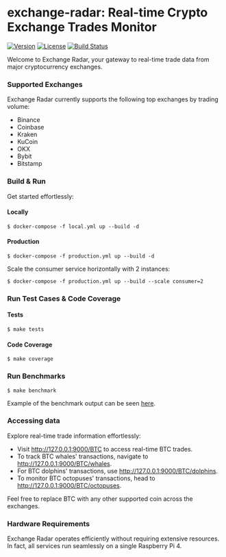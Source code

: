 # exchange-radar: Real-time Crypto Exchange Trades Monitor

[![Version][version-svg]][package-url]
[![License][license-image]][license-url]
[![Build Status][ci-svg]][ci-url]

Welcome to Exchange Radar, your gateway to real-time trade data from major cryptocurrency exchanges.

### Supported Exchanges
Exchange Radar currently supports the following top exchanges by trading volume:
- Binance
- Coinbase
- Kraken
- KuCoin
- OKX
- Bybit
- Bitstamp

### Build & Run
Get started effortlessly:

#### Locally

    $ docker-compose -f local.yml up --build -d

#### Production

    $ docker-compose -f production.yml up --build -d

Scale the consumer service horizontally with 2 instances:

    $ docker-compose -f production.yml up --build --scale consumer=2

### Run Test Cases & Code Coverage

#### Tests

    $ make tests

#### Code Coverage

    $ make coverage

### Run Benchmarks

    $ make benchmark

Example of the benchmark output can be seen [here](benchmarks/results.out).

### Accessing data
Explore real-time trade information effortlessly:
- Visit http://127.0.0.1:9000/BTC to access real-time BTC trades.
- To track BTC whales' transactions, navigate to http://127.0.0.1:9000/BTC/whales.
- For BTC dolphins' transactions, use http://127.0.0.1:9000/BTC/dolphins.
- To monitor BTC octopuses' transactions, head to http://127.0.0.1:9000/BTC/octopuses.

Feel free to replace BTC with any other supported coin across the exchanges.

### Hardware Requirements
Exchange Radar operates efficiently without requiring extensive resources. In fact, all services run seamlessly on a single Raspberry Pi 4.

<!-- Links -->

<!-- badges -->
[version-svg]: https://img.shields.io/pypi/v/exchange-radar?style=flat-square
[package-url]: https://pypi.org/project/exchange-radar/
[ci-svg]: https://github.com/pantunes/exchange-radar/actions/workflows/ci-cd.yml/badge.svg
[ci-url]: https://github.com/pantunes/exchange-radar/actions/workflows/ci-cd.yml
[license-image]: https://shields.io/badge/license-GNU%20General%20Public%20License%20v3.0-green
[license-url]: LICENSE
